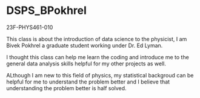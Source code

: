 # DSPS_BPokhrel
23F-PHYS461-010

This class is about the introduction of data science to the physicist, I am Bivek Pokhrel a graduate student working under Dr. Ed Lyman.

I thought this class can help me learn the coding and introduce me to the general data analysis skills helpful for my other projects as well.

ALthough I am new to this field of physics, my statistical backgroud can be helpful for me to understand the problem better and I believe that understanding the problem better is half solved.
